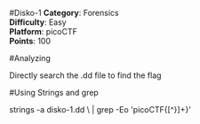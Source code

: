 #Disko-1
**Category**: Forensics  
**Difficulty**: Easy  
**Platform**: picoCTF  
**Points**: 100

#Analyzing

Directly search the .dd file to find the flag

#Using Strings and grep

strings -a disko-1.dd \ | grep -Eo 'picoCTF\{[^}]+\}'
